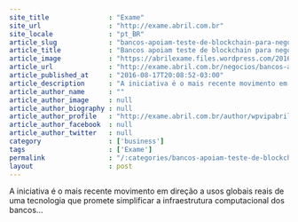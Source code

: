 ```yaml
---
site_title               : "Exame"
site_url                 : "http://exame.abril.com.br"
site_locale              : "pt_BR"
article_slug             : "bancos-apoiam-teste-de-blockchain-para-negociacoes-de-moedas"
article_title            : "Bancos apoiam teste de blockchain para negociações de moedas"
article_image            : "https://abrilexame.files.wordpress.com/2016/09/size_960_16_9_moedas51.jpg?quality=70&strip=all&w=960"
article_url              : "http://exame.abril.com.br/negocios/bancos-apoiam-teste-de-blockchain-para-negociacoes-de-moedas/"
article_published_at     : "2016-08-17T20:08:52-03:00"
article_description      : "A iniciativa é o mais recente movimento em direção a usos globais reais de uma tecnologia que promete simplificar a infraestrutura computacional dos bancos..."
article_author_name      : ""
article_author_image     : null
article_author_biography : null
article_author_profile   : "http://exame.abril.com.br/author/wpvipabril/"
article_author_facebook  : null
article_author_twitter   : null
category                 : ['business']
tags                     : ['Exame']
permalink                : "/:categories/bancos-apoiam-teste-de-blockchain-para-negociacoes-de-moedas/"
layout                   : post
---
```


A iniciativa é o mais recente movimento em direção a usos globais reais de uma tecnologia que promete simplificar a infraestrutura computacional dos bancos...
